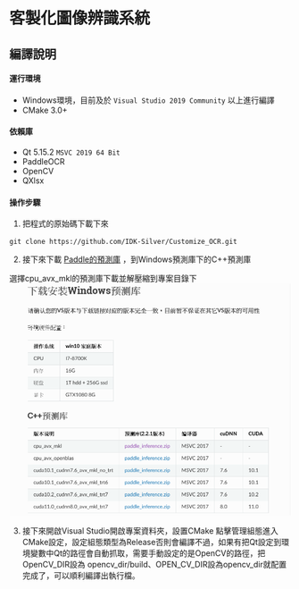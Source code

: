 # 客製化圖像辨識系統

## 編譯說明
<a name="10"></a>
#### 運行環境
- Windows環境，目前及於 `Visual Studio 2019 Community` 以上進行編譯
- CMake 3.0+
#### 依賴庫
- Qt 5.15.2 `MSVC 2019 64 Bit`
- PaddleOCR
- OpenCV 
- QXlsx

#### 操作步驟
1. 把程式的原始碼下載下來
<pre><code>git clone https://github.com/IDK-Silver/Customize_OCR.git </code></pre>


2. 接下來下載 [Paddle的預測庫](https://bit.ly/3q4Aj4l) ，到Windows預測庫下的C++預測庫

選擇cpu_avx_mkl的預測庫下載並解壓縮到專案目錄下
![Alt text](/doc/image/PaddleOCR預測庫-安裝.png)


3. 接下來開啟Visual Studio開啟專案資料夾，設置CMake
點擊管理組態進入CMake設定，設定組態類型為Release否則會編譯不過，如果有把Qt設定到環境變數中Qt的路徑會自動抓取，需要手動設定的是OpenCV的路徑，把OpenCV_DIR設為 opencv_dir/build、OPEN_CV_DIR設為opencv_dir就配置完成了，可以順利編譯出執行檔。
 
